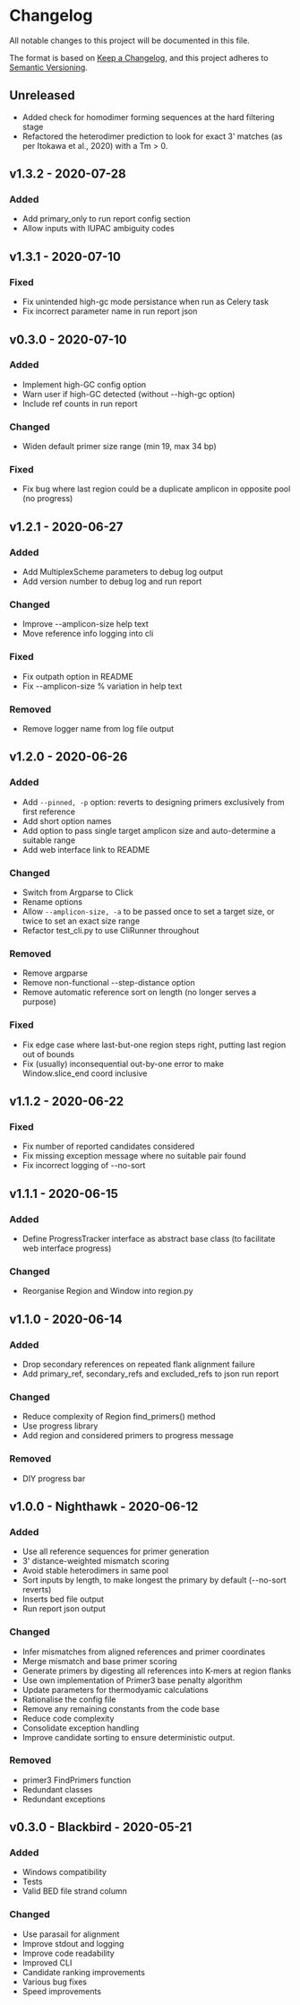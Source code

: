 <!-- markdownlint-disable MD024 -->

# Changelog

All notable changes to this project will be documented in this file.

The format is based on [Keep a Changelog][1],
and this project adheres to [Semantic Versioning][2].

## Unreleased

- Added check for homodimer forming sequences at the hard filtering stage
- Refactored the heterodimer prediction to look for exact 3' matches (as per Itokawa et al., 2020) with a Tm > 0.

## v1.3.2 - 2020-07-28

### Added

- Add primary_only to run report config section
- Allow inputs with IUPAC ambiguity codes

## v1.3.1 - 2020-07-10

### Fixed

- Fix unintended high-gc mode persistance when run as Celery task
- Fix incorrect parameter name in run report json

## v0.3.0 - 2020-07-10

### Added

- Implement high-GC config option
- Warn user if high-GC detected (without --high-gc option)
- Include ref counts in run report

### Changed

- Widen default primer size range (min 19, max 34 bp)

### Fixed

- Fix bug where last region could be a duplicate amplicon in opposite pool (no progress)

## v1.2.1 - 2020-06-27

### Added

- Add MultiplexScheme parameters to debug log output
- Add version number to debug log and run report

### Changed

- Improve --amplicon-size help text
- Move reference info logging into cli

### Fixed

- Fix outpath option in README
- Fix --amplicon-size % variation in help text

### Removed

- Remove logger name from log file output

## v1.2.0 - 2020-06-26

### Added

- Add `--pinned, -p` option: reverts to designing primers exclusively from first reference
- Add short option names
- Add option to pass single target amplicon size and auto-determine a suitable range
- Add web interface link to README

### Changed

- Switch from Argparse to Click
- Rename options
- Allow `--amplicon-size, -a` to be passed once to set a target size, or twice to set an exact size range
- Refactor test_cli.py to use CliRunner throughout

### Removed

- Remove argparse
- Remove non-functional --step-distance option
- Remove automatic reference sort on length (no longer serves a purpose)

### Fixed

- Fix edge case where last-but-one region steps right, putting last region out of bounds
- Fix (usually) inconsequential out-by-one error to make Window.slice_end coord inclusive

## v1.1.2 - 2020-06-22

### Fixed

- Fix number of reported candidates considered
- Fix missing exception message where no suitable pair found
- Fix incorrect logging of --no-sort

## v1.1.1 - 2020-06-15

### Added

- Define ProgressTracker interface as abstract base class (to facilitate web interface progress)

### Changed

- Reorganise Region and Window into region.py

## v1.1.0 - 2020-06-14

### Added

- Drop secondary references on repeated flank alignment failure
- Add primary_ref, secondary_refs and excluded_refs to json run report

### Changed

- Reduce complexity of Region find_primers() method
- Use progress library
- Add region and considered primers to progress message

### Removed

- DIY progress bar

## v1.0.0 - Nighthawk - 2020-06-12

### Added

- Use all reference sequences for primer generation
- 3' distance-weighted mismatch scoring
- Avoid stable heterodimers in same pool
- Sort inputs by length, to make longest the primary by default (--no-sort reverts)
- Inserts bed file output
- Run report json output

### Changed

- Infer mismatches from aligned references and primer coordinates
- Merge mismatch and base primer scoring
- Generate primers by digesting all references into K-mers at region flanks
- Use own implementation of Primer3 base penalty algorithm
- Update parameters for thermodyamic calculations
- Rationalise the config file
- Remove any remaining constants from the code base
- Reduce code complexity
- Consolidate exception handling
- Improve candidate sorting to ensure deterministic output.

### Removed

- primer3 FindPrimers function
- Redundant classes
- Redundant exceptions

## v0.3.0 - Blackbird - 2020-05-21

### Added

- Windows compatibility
- Tests
- Valid BED file strand column

### Changed

- Use parasail for alignment
- Improve stdout and logging
- Improve code readability
- Improved CLI
- Candidate ranking improvements
- Various bug fixes
- Speed improvements

[1]: https://keepachangelog.com/en/1.0.0/ "Keep a Changelog"
[2]: https://semver.org/spec/v2.0.0.html "Semantic Versioning"

